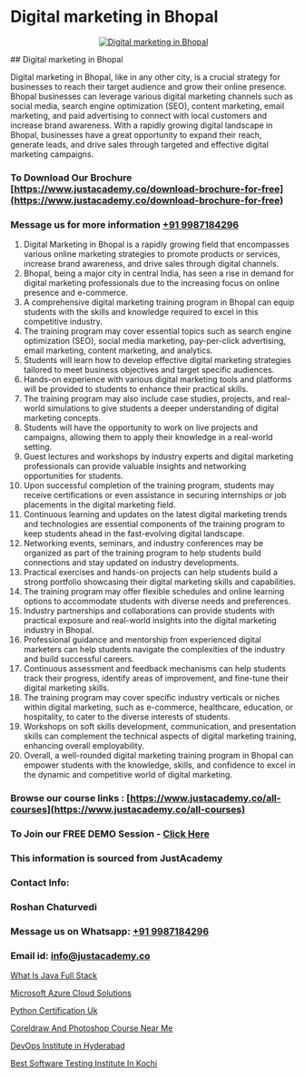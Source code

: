 # Digital marketing in Bhopal

<p align="center">
  <a href="https://justacademy.co/course-detail/digital-marketing">
    <img src="https://justacademy.co/storage2/course_image/1676636720_course_image.webp" alt="Digital marketing in Bhopal">
  </a>
</p>
## Digital marketing in Bhopal

Digital marketing in Bhopal, like in any other city, is a crucial strategy for businesses to reach their target audience and grow their online presence. Bhopal businesses can leverage various digital marketing channels such as social media, search engine optimization (SEO), content marketing, email marketing, and paid advertising to connect with local customers and increase brand awareness. With a rapidly growing digital landscape in Bhopal, businesses have a great opportunity to expand their reach, generate leads, and drive sales through targeted and effective digital marketing campaigns.
### To Download Our Brochure [https://www.justacademy.co/download-brochure-for-free](https://www.justacademy.co/download-brochure-for-free)
### Message us for more information [+91 9987184296](https://api.whatsapp.com/send?phone=919987184296)
1) Digital Marketing in Bhopal is a rapidly growing field that encompasses various online marketing strategies to promote products or services, increase brand awareness, and drive sales through digital channels.
2) Bhopal, being a major city in central India, has seen a rise in demand for digital marketing professionals due to the increasing focus on online presence and e-commerce.
3) A comprehensive digital marketing training program in Bhopal can equip students with the skills and knowledge required to excel in this competitive industry.
4) The training program may cover essential topics such as search engine optimization (SEO), social media marketing, pay-per-click advertising, email marketing, content marketing, and analytics.
5) Students will learn how to develop effective digital marketing strategies tailored to meet business objectives and target specific audiences.
6) Hands-on experience with various digital marketing tools and platforms will be provided to students to enhance their practical skills.
7) The training program may also include case studies, projects, and real-world simulations to give students a deeper understanding of digital marketing concepts.
8) Students will have the opportunity to work on live projects and campaigns, allowing them to apply their knowledge in a real-world setting.
9) Guest lectures and workshops by industry experts and digital marketing professionals can provide valuable insights and networking opportunities for students.
10) Upon successful completion of the training program, students may receive certifications or even assistance in securing internships or job placements in the digital marketing field.
11) Continuous learning and updates on the latest digital marketing trends and technologies are essential components of the training program to keep students ahead in the fast-evolving digital landscape.
12) Networking events, seminars, and industry conferences may be organized as part of the training program to help students build connections and stay updated on industry developments.
13) Practical exercises and hands-on projects can help students build a strong portfolio showcasing their digital marketing skills and capabilities.
14) The training program may offer flexible schedules and online learning options to accommodate students with diverse needs and preferences.
15) Industry partnerships and collaborations can provide students with practical exposure and real-world insights into the digital marketing industry in Bhopal.
16) Professional guidance and mentorship from experienced digital marketers can help students navigate the complexities of the industry and build successful careers.
17) Continuous assessment and feedback mechanisms can help students track their progress, identify areas of improvement, and fine-tune their digital marketing skills.
18) The training program may cover specific industry verticals or niches within digital marketing, such as e-commerce, healthcare, education, or hospitality, to cater to the diverse interests of students.
19) Workshops on soft skills development, communication, and presentation skills can complement the technical aspects of digital marketing training, enhancing overall employability.
20) Overall, a well-rounded digital marketing training program in Bhopal can empower students with the knowledge, skills, and confidence to excel in the dynamic and competitive world of digital marketing.

### Browse our course links : [https://www.justacademy.co/all-courses](https://www.justacademy.co/all-courses) 
### To Join our FREE DEMO Session - [Click Here](https://www.justacademy.co/register-for-course-demo)


### This information is sourced from JustAcademy
### Contact Info:
### Roshan Chaturvedi
### Message us on Whatsapp: [+91 9987184296](https://api.whatsapp.com/send?phone=919987184296)
### Email id: [info@justacademy.co](mailto:info@justacademy.co)
                
[What Is Java Full Stack](https://www.linkedin.com/pulse/what-java-full-stack-justacademy-d9cqc?trackingId=567DewzWA2CEAGnv1Eakcw%3D%3D&lipi=urn%3Ali%3Apage%3Ad_flagship3_company_admin%3BWbxQ1A18RaaLg4c2WwaK8w%3D%3D)

[Microsoft Azure Cloud Solutions](https://www.linkedin.com/pulse/microsoft-azure-cloud-solutions-justacademy-thane-zhqfc?trackingId=wpVK1hK3kP9Itbutw2euog%3D%3D&lipi=urn%3Ali%3Apage%3Ad_flagship3_company_admin%3BzlEMqIgRRsubBoA3fmTvjQ%3D%3D)

[Python Certification Uk](https://medium.com/@roneet705/python-certification-uk-55e4e5a9f8e8)

[Coreldraw And Photoshop Course Near Me](https://medium.com/@ranepooja/coreldraw-and-photoshop-course-near-me-38aa72bad4ec)

[DevOps Institute in Hyderabad](https://justacademyin.github.io/justacademy/devops-institute-in-hyderabad)

[Best Software Testing Institute In Kochi](https://justacademyin.github.io/justacademy/best-software-testing-institute-in-kochi)

